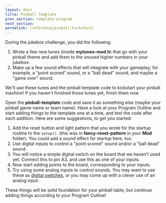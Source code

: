```yaml
---
layout: docs
title: Pinball Template
prev_section: template-program
next_section: 
permalink: /reference/pinball-kickstart/
---
```


During the jukebox challenge, you did the following:

1. Wrote a few new tunes (inside **mytunes-mod.h**) that go with your pinball theme and add them to the unused higher numbers in your jukebox.
2. Make up a few sound effects that will integrate with your gameplay; for example, a "point scored" sound, or a "ball dead" sound, and maybe a "game over" sound.

We'll use these tunes and the pinball template code to kickstart your pinball machine! If you haven't finished those tunes yet, finish them now.

Open the **pinball-template** code and save it as something else (maybe your pinball game name or team name). Have a look at your Program Outline and start adding things to the template one at a time, and test the code after each addition. Here are some suggestions, to get you started:

1. Add the reset button and light pattern that you wrote for the startup routine to the ```setup()```. (this was in **fancy-reset-pattern** in your **Mod** folder). You could add a sound effect for startup here, too.
2. Use digital inputs to control a "point scored" sound and/or a "ball dead" sound.
3. You will notice a simple digital switch on the board that we haven't used yet. Connect this to pin A3, and use this as one of your inputs.
4. Now start adding points to the board, corresponding to your inputs.
5. Try using some analog inputs to control sounds. You may want to use these as [digital switches](http://ayocom.github.io/spice-pinball/docs/analog-as-digital/), or you may come up with a clever use of an analog input. 

These things will be solid foundation for your pinball table, but continue adding things according to your Program Outline!
